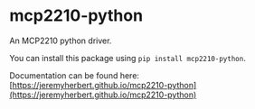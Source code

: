 # mcp2210-python
An MCP2210 python driver.

You can install this package using `pip install mcp2210-python`.


Documentation can be found here: [https://jeremyherbert.github.io/mcp2210-python](https://jeremyherbert.github.io/mcp2210-python)
